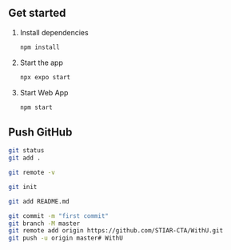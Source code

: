 
## Get started

1. Install dependencies

   ```bash
   npm install
   ```

2. Start the app

   ```bash
   npx expo start
   ```

3. Start Web App

   ```bash
   npm start
   ```

## Push GitHub

   ```bash
   git status
   git add .
   ```
   
   ```bash
   git remote -v
   ```

   ```bash
   git init
   ```

   ```bash
   git add README.md
   ```

   ```bash
   git commit -m "first commit"
   git branch -M master
   git remote add origin https://github.com/STIAR-CTA/WithU.git
   git push -u origin master# WithU
   ```

